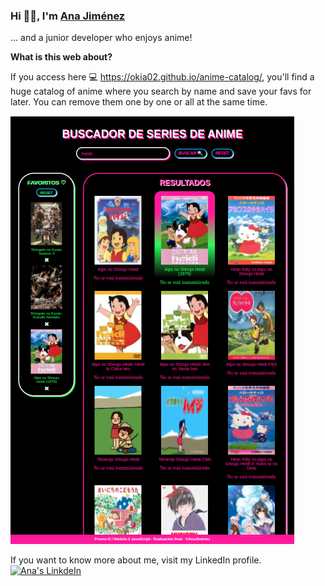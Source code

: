 ### Hi 👋🏽, I'm [Ana Jiménez](https://github.com/Okia02)

... and a junior developer who enjoys anime! 

**What is this web about?**

If you access here 💻 https://okia02.github.io/anime-catalog/, you'll find a huge catalog of anime where you search by name and save your favs for later. You can remove them one by one or all at the same time. 

 <img alt="anime catalog screenshot" src="https://github.com/Okia02/anime-catalog/blob/main/src/images/anime-catalog.png?raw=true" />

If you want to know more about me, visit my LinkedIn profile. <a href="https://www.linkedin.com/in/ana-jim%C3%A9nez-91270b224/">
<img alt="Ana's LinkdeIn" width="22px" src="https://cdn.jsdelivr.net/npm/simple-icons@v3/icons/linkedin.svg" />
</a>
